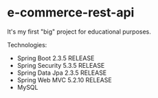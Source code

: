 # e-commerce-rest-api
It's my first "big" project for educational purposes.

Technologies: 
 - Spring Boot 2.3.5 RELEASE
 - Spring Security 5.3.5 RELEASE
 - Spring Data Jpa 2.3.5 RELEASE
 - Spring Web MVC 5.2.10 RELEASE
 - MySQL
